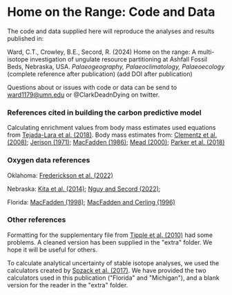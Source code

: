 # Home on the Range: Code and Data

The code and data supplied here will reproduce the analyses and results published in:

Ward, C.T., Crowley, B.E., Secord, R. (2024) Home on the range: A multi-isotope investigation of ungulate resource partitioning at Ashfall Fossil Beds, Nebraska, USA. _Palaeogeography, Palaeoclimatology, Palaeoecology_
(complete reference after publication)
(add DOI after publication)

Questions about or issues with code or data can be send to ward1179@umn.edu or @ClarkDeadnDying on twitter.

### __References cited in building the carbon predictive model__
Calculating enrichment values from body mass estimates used equations from [Tejada-Lara et al. (2018)](http://dx.doi.org/10.1098/rspb.2018.1020).
Body mass estimates from: [Clementz et al. (2008)](https://doi.org/10.2110/palo.2007.p07-054r);
[Jerison (1971)](https://doi.org/10.1086/282720);
[MacFadden (1986)](https://doi.org/10.1017/S0094837300003109);
[Mead (2000)](https://doi.org/10.1666/0094-8373(2000)026<0689:SDAPIT>2.0.CO;2);
[Parker et al. (2018)](https://doi.org/10.1016/j.palaeo.2018.07.017)

### __Oxygen data references__
Oklahoma: [Frederickson et al. (2022)](https://doi.org/10.4202/app.00941.2021)

Nebraska: 
[Kita et al. (2014)](https://doi.org/10.1016/j.palaeo.2014.02.013);
[Nguy and Secord (2022)](https://doi.org/10.1016/j.palaeo.2022.110929);

Florida: 
[MacFadden (1998)](https://doi.org/10.1666/0094-8373(1998)024[0274:TOTRIE]2.3.CO;2);
[MacFadden and Cerling (1996)](https://doi.org/10.1080/02724634.1996.10011288)

### __Other references__

Formatting for the supplementary file from [Tipple et al. (2010)](https://doi.org/10.1029/2009PA001851) had some problems. A cleaned version has been supplied in the "extra" folder. We hope it will be useful for others.

To calculate analytical uncertainty of stable isotope analyses, we used the calculators created by [Spzack et al. (2017)](https://doi.org/10.1016/j.jasrep.2017.05.007). We have provided the two calculators used in this publication ("Florida" and "Michigan"), and a blank version for the reader in the "extra" folder. 
